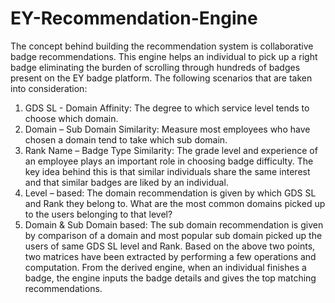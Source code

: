 # EY-Recommendation-Engine
The concept behind building the recommendation system is collaborative badge recommendations. This engine helps an individual to pick up a right badge eliminating the burden of scrolling through hundreds of badges present on the EY badge platform. The following scenarios that are taken into consideration:
1.	GDS SL - Domain Affinity: The degree to which service level tends to choose which domain.
2.	Domain – Sub Domain Similarity: Measure most employees who have chosen a domain tend to take which sub domain.
3.	Rank Name – Badge Type Similarity: The grade level and experience of an employee plays an important role in choosing badge difficulty. 
The key idea behind this is that similar individuals share the same interest and that similar badges are liked by an individual.
1. Level – based: The domain recommendation is given by which GDS SL and Rank they belong to. What are the most common domains picked up to the users belonging to that level?
2. Domain & Sub Domain based: The sub domain recommendation is given by comparison of a domain and most popular sub domain picked up the users of same GDS SL level and Rank.
Based on the above two points, two matrices have been extracted by performing a few operations and computation.  From the derived engine, when an individual finishes a badge, the engine inputs the badge details and gives the top matching recommendations. 
